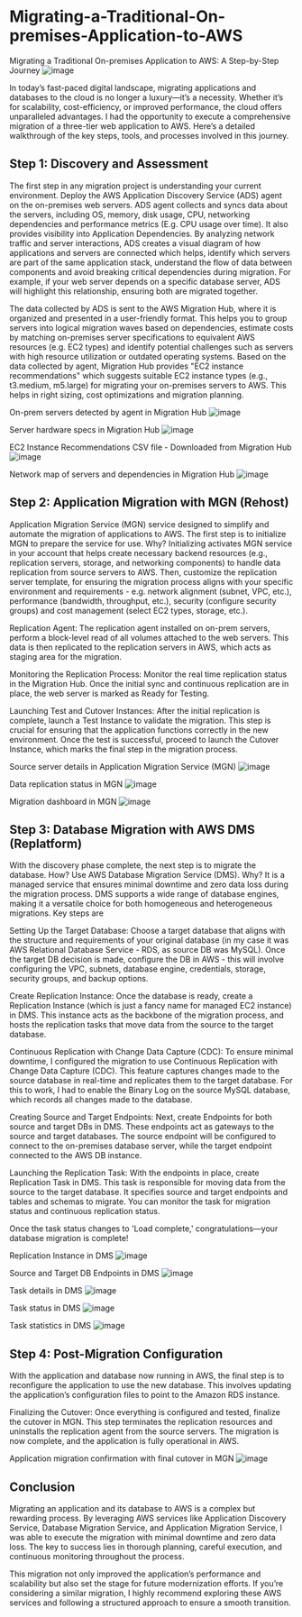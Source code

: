 # Migrating-a-Traditional-On-premises-Application-to-AWS

Migrating a Traditional On-premises Application to AWS: A Step-by-Step Journey
![image](https://github.com/user-attachments/assets/048cb763-5529-4dc9-abcc-ee71e8345eb5)


In today’s fast-paced digital landscape, migrating applications and databases to the cloud is no longer a luxury—it’s a necessity. Whether it’s for scalability, cost-efficiency, or improved performance, the cloud offers unparalleled advantages. I had the opportunity to execute a comprehensive migration of a three-tier web application to AWS. Here’s a detailed walkthrough of the key steps, tools, and processes involved in this journey.

## Step 1: Discovery and Assessment

The first step in any migration project is understanding your current environment. Deploy the AWS Application Discovery Service (ADS) agent on the on-premises web servers. ADS agent collects and syncs data about the servers, including OS, memory, disk usage, CPU, networking dependencies and performance metrics (E.g. CPU usage over time). It also provides visibility into Application Dependencies. By analyzing network traffic and server interactions, ADS creates a visual diagram of how applications and servers are connected which helps, identify which servers are part of the same application stack, understand the flow of data between components and avoid breaking critical dependencies during migration. For example, if your web server depends on a specific database server, ADS will highlight this relationship, ensuring both are migrated together.

The data collected by ADS is sent to the AWS Migration Hub, where it is organized and presented in a user-friendly format. This helps you to group servers into logical migration waves based on dependencies, estimate costs by matching on-premises server specifications to equivalent AWS resources (e.g. EC2 types) and identify potential challenges such as servers with high resource utilization or outdated operating systems. Based on the data collected by agent, Migration Hub provides "EC2 instance recommendations" which suggests suitable EC2 instance types (e.g., t3.medium, m5.large) for migrating your on-premises servers to AWS. This helps in right sizing, cost optimizations and migration planning.

On-prem servers detected by agent in Migration Hub
![image](https://github.com/user-attachments/assets/03beb9fc-a6a3-4a98-add5-fabe8c480ef8)

Server hardware specs in Migration Hub
![image](https://github.com/user-attachments/assets/d8e10084-361d-4b72-9cd5-b3c07d3ff907)

EC2 Instance Recommendations CSV file - Downloaded from Migration Hub
![image](https://github.com/user-attachments/assets/641e32eb-87de-405c-9302-ee3ec5012b8a)

Network map of servers and dependencies in Migration Hub
![image](https://github.com/user-attachments/assets/0f8d0801-b341-49ee-9f25-99fb9171391e)

## Step 2: Application Migration with MGN (Rehost)

Application Migration Service (MGN) service designed to simplify and automate the migration of applications to AWS. The first step is to initialize MGN to prepare the service for use. Why? Initializing activates MGN service in your account that helps create necessary backend resources (e.g., replication servers, storage, and networking components) to handle data replication from source servers to AWS. Then, customize the replication server template, for ensuring the migration process aligns with your specific environment and requirements - e.g. network alignment (subnet, VPC, etc.), performance (bandwidth, throughput, etc.), security (configure security groups)  and cost management (select EC2 types, storage, etc.).

Replication Agent: The replication agent installed on on-prem servers, perform a block-level read of all volumes attached to the web servers. This data is then replicated to the replication servers in AWS, which acts as staging area for the migration.

 Monitoring the Replication Process: Monitor the real time replication status in the Migration Hub. Once the initial sync and continuous replication are in place, the web server is marked as Ready for Testing.

Launching Test and Cutover Instances: After the initial replication is complete, launch a Test Instance to validate the migration. This step is crucial for ensuring that the application functions correctly in the new environment. Once the test is successful, proceed to launch the Cutover Instance, which marks the final step in the migration process.

Source server details in Application Migration Service (MGN)
![image](https://github.com/user-attachments/assets/556a8133-e220-4577-9263-7b70019fadc1)

Data replication status in MGN
![image](https://github.com/user-attachments/assets/74b6f184-e834-469d-9f5f-7c57c209cef5)

Migration dashboard in MGN
![image](https://github.com/user-attachments/assets/4f8f60e6-131d-49dc-a72a-bb60e543122f)

## Step 3: Database Migration with AWS DMS (Replatform)

With the discovery phase complete, the next step is to migrate the database. How? Use AWS Database Migration Service (DMS). Why? It is a managed service that ensures minimal downtime and zero data loss during the migration process. DMS supports a wide range of database engines, making it a versatile choice for both homogeneous and heterogeneous migrations. Key steps are

Setting Up the Target Database: Choose a target database that aligns with the structure and requirements of your original database (in my case it was AWS Relational Database Service - RDS, as source DB was MySQL). Once the target DB decision is made, configure the DB in AWS - this will involve configuring the VPC, subnets, database engine, credentials, storage, security groups, and backup options.

 Create Replication Instance: Once the database is ready, create a Replication Instance (which is just a fancy name for managed EC2 instance) in DMS. This instance acts as the backbone of the migration process, and hosts the replication tasks that move data from the source to the target database.

 Continuous Replication with Change Data Capture (CDC): To ensure minimal downtime, I configured the migration to use Continuous Replication with Change Data Capture (CDC). This feature captures changes made to the source database in real-time and replicates them to the target database. For this to work, I had to enable the Binary Log on the source MySQL database, which records all changes made to the database.

 Creating Source and Target Endpoints: Next, create Endpoints for both source and target DBs in DMS. These endpoints act as gateways to the source and target databases. The source endpoint will be configured to connect to the on-premises database server, while the target endpoint connected to the AWS DB instance.

 Launching the Replication Task: With the endpoints in place, create Replication Task in DMS. This task is responsible for moving data from the source to the target database. It specifies source and target endpoints and tables and schemas to migrate. You can monitor the task for migration status and continuous replication status.

Once the task status changes to 'Load complete,' congratulations—your database migration is complete!

Replication Instance in DMS
![image](https://github.com/user-attachments/assets/fb5e67bb-530f-40b7-b8d6-f820b056088e)

Source and Target DB Endpoints in DMS
![image](https://github.com/user-attachments/assets/9aa139c4-9c9c-43de-976d-cc98fd099dba)

Task details in DMS
![image](https://github.com/user-attachments/assets/0b4d98a8-14e6-4b15-9ca2-c5a149a67aa5)

Task status in DMS
![image](https://github.com/user-attachments/assets/672cdd51-90a9-46ec-a83a-674d07ccfd42)

Task statistics in DMS
![image](https://github.com/user-attachments/assets/94269ace-c39c-4541-be36-9c440b029f05)

## Step 4: Post-Migration Configuration

With the application and database now running in AWS, the final step is to reconfigure the application to use the new database. This involves updating the application’s configuration files to point to the Amazon RDS instance.

Finalizing the Cutover: Once everything is configured and tested, finalize the cutover in MGN. This step terminates the replication resources and uninstalls the replication agent from the source servers. The migration is now complete, and the application is fully operational in AWS.

Application migration confirmation with final cutover in MGN
![image](https://github.com/user-attachments/assets/37917f10-1ece-463d-a3a8-70bbd1d669f3)

## Conclusion

Migrating an application and its database to AWS is a complex but rewarding process. By leveraging AWS services like Application Discovery Service, Database Migration Service, and Application Migration Service, I was able to execute the migration with minimal downtime and zero data loss. The key to success lies in thorough planning, careful execution, and continuous monitoring throughout the process.

This migration not only improved the application’s performance and scalability but also set the stage for future modernization efforts. If you’re considering a similar migration, I highly recommend exploring these AWS services and following a structured approach to ensure a smooth transition.
